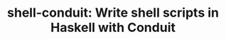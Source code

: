 ---
title: ! 'shell-conduit: Write shell scripts in Haskell with Conduit'
url: http://chrisdone.com/posts/shell-conduit
authors:
- Chris Done
type: article
tags:
- shell scripting
doHaskell-type: blog post
dohaskell-year: 2014
---